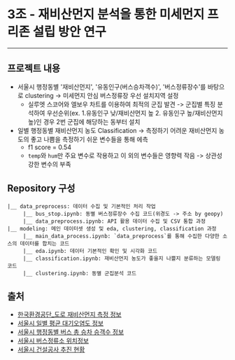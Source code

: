 # 3조 - 재비산먼지 분석을 통한 미세먼지 프리존 설립 방안 연구
---

## 프로젝트 내용
* 서울시 행정동별 '재비산먼지', '유동인구(버스승차객수)', '버스정류장수'를 바탕으로 clustering -> 미세먼지 안심 버스정류장 우선 설치지역 설정
     * 실루엣 스코어와 엘보우 차트를 이용하여 최적의 군집 발견 -> 군집별 특징 분석하여 우선순위(ex. 1.유동인구 낮/재비산먼지 높 2. 유동인구 높/재비산먼지 높)인 경우 2번 군집에 해당하는 동부터 설치
* 일별 행정동별 재비산먼지 농도 Classification -> 측정하기 어려운 재비산먼지 농도의 좋고 나쁨을 측정하기 쉬운 변수들을 통해 에측
     * f1 score = 0.54
     * `temp`와 `hum`만 주요 변수로 작용하고 이 외의 변수들은 영향력 작음 -> 상관성 강한 변수의 부족


## Repository 구성
```
|__ data_preprocess: 데이터 수집 및 기본적인 처리 작업
     |__ bus_stop.ipynb: 동별 버스정류장수 수집 코드(위경도 -> 주소 by geopy)
     |__ data_preprocess.ipynb: API 활용 데이터 수집 및 CSV 통합 과정
|__ modeling: 메인 데이터셋 생성 및 eda, clustering, classification 과정
     |__ main_data_process.ipynb: `data_preprocess`를 통해 수집한 다양한 소스의 데이터를 합치는 코드
     |__ eda.ipynb: 데이터 기본적인 확인 및 시각화 코드
     |__ classification.ipynb: 재비산먼지 농도가 좋을지 나쁠지 분류하는 모델링 코드
     |__ clustering.ipynb: 동별 군집분석 코드
```

## 출처
* [한국환경공단_도로 재비산먼지 측정 정보](https://www.data.go.kr/data/15021888/fileData.do)
* [서울시 일별 평균 대기오염도 정보](http://data.seoul.go.kr/dataList/OA-2218/S/1/datasetView.do)
* [서울시 행정동별 버스 총 승차 승객수 정보](http://data.seoul.go.kr/dataList/OA-21225/S/1/datasetView.do)
* [서울시 버스정류소 위치정보](http://data.seoul.go.kr/dataList/OA-15067/S/1/datasetView.do)
* [서울시 건설공사 추진 현황](http://data.seoul.go.kr/dataList/OA-2540/S/1/datasetView.do)
